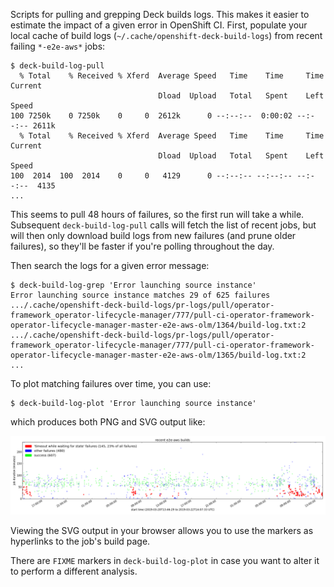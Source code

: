 Scripts for pulling and grepping Deck builds logs.
This makes it easier to estimate the impact of a given error in OpenShift CI.
First, populate your local cache of build logs (`~/.cache/openshift-deck-build-logs`) from recent failing `*-e2e-aws*` jobs:

```console
$ deck-build-log-pull
  % Total    % Received % Xferd  Average Speed   Time    Time     Time  Current
                                 Dload  Upload   Total   Spent    Left  Speed
100 7250k    0 7250k    0     0  2612k      0 --:--:--  0:00:02 --:--:-- 2611k
  % Total    % Received % Xferd  Average Speed   Time    Time     Time  Current
                                 Dload  Upload   Total   Spent    Left  Speed
100  2014  100  2014    0     0   4129      0 --:--:-- --:--:-- --:--:--  4135
...
```

This seems to pull 48 hours of failures, so the first run will take a while.
Subsequent `deck-build-log-pull` calls will fetch the list of recent jobs, but will then only download build logs from new failures (and prune older failures), so they'll be faster if you're polling throughout the day.

Then search the logs for a given error message:

```console
$ deck-build-log-grep 'Error launching source instance'
Error launching source instance matches 29 of 625 failures
.../.cache/openshift-deck-build-logs/pr-logs/pull/operator-framework_operator-lifecycle-manager/777/pull-ci-operator-framework-operator-lifecycle-manager-master-e2e-aws-olm/1364/build-log.txt:2
.../.cache/openshift-deck-build-logs/pr-logs/pull/operator-framework_operator-lifecycle-manager/777/pull-ci-operator-framework-operator-lifecycle-manager-master-e2e-aws-olm/1365/build-log.txt:2
...
```

To plot matching failures over time, you can use:

```console
$ deck-build-log-plot 'Error launching source instance'
```

which produces both PNG and SVG output like:

![](deck-build-log.png)

Viewing the SVG output in your browser allows you to use the markers as hyperlinks to the job's build page. 

There are `FIXME` markers in `deck-build-log-plot` in case you want to alter it to perform a different analysis.
